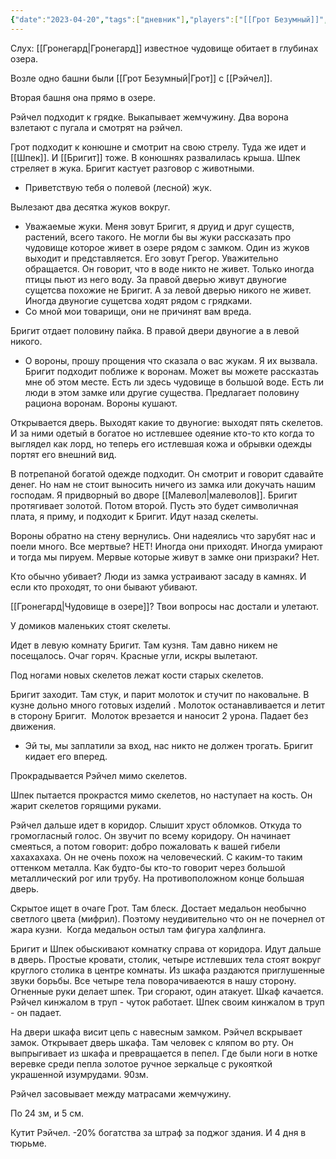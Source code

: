 ```yaml
---
{"date":"2023-04-20","tags":["дневник"],"players":["[[Грот Безумный]]","[[Рэйчел\|Рэйчел]]","[[Шпек\|Шпек]]","[[Бригит\|Бригит]]"],"campaign":"GG Dungeon","metadated":true,"dg-publish":true,"permalink":"/20-aprelya-2023/","dgPassFrontmatter":true}
---
```



Слух: [[Гронегард\|Гронегард]] известное чудовище обитает в глубинах озера.

Возле одно башни были [[Грот Безумный\|Грот]] с [[Рэйчел]].

Вторая башня она прямо в озере.

Рэйчел подходит к грядке. Выкапывает жемчужину. Два ворона взлетают с пугала и смотрят на рэйчел.

Грот подходит к конюшне и смотрит на свою стрелу. Туда же идет и [[Шпек]]. И [[Бригит]] тоже. В конюшнях развалилась крыша. Шпек стреляет в жука. Бригит кастует разговор с животными.

- Приветствую тебя о полевой (лесной) жук.

Вылезают два десятка жуков вокруг.

- Уважаемые жуки. Меня зовут Бригит, я друид и друг существ, растений, всего такого. Не могли бы вы жуки рассказать про чудовище которое живет в озере рядом с замком. Один из жуков выходит и представляется. Его зовут Грегор. Уважительно обращается. Он говорит, что в воде никто не живет. Только иногда птицы пьют из него воду. За правой дверью живут двуногие сущетсва похожие не Бригит. А за левой дверью никого не живет. Иногда двуногие сущетсва ходят рядом с грядками.
- Со мной мои товарищи, они не причинят вам вреда.

Бригит отдает половину пайка. В правой двери двуногие а в левой никого.

- О вороны, прошу прощения что сказала о вас жукам. Я их вызвала. Бригит подходит поближе к воронам. Может вы можете рассказтаь мне об этом месте. Есть ли здесь чудовище в большой воде. Есть ли люди в этом замке или другие существа. Предлагает половину рациона воронам. Вороны кушают.

Открывается дверь. Выходят какие то двуногие: выходят пять скелетов. И за ними одетый в богатое но истлевшее одеяние кто-то кто когда то выглядел как лорд, но теперь его истлевшая кожа и обрывки одежды портят его внешний вид.

В потрепаной богатой одежде подходит. Он смотрит и говорит сдавайте денег. Но нам не стоит выносить ничего из замка или докучать нашим господам. Я придворный во дворе [[Малевол\|малеволов]]. Бригит протягивает золотой. Потом второй. Пусть это будет символичная плата, я приму, и подходит к Бригит. Идут назад скелеты.

Вороны обратно на стену вернулись. Они надеялись что зарубят нас и поели много. Все мертвые? НЕТ! Иногда они приходят. Иногда умирают и тогда мы пируем. Мервые которые живут в замке они призраки? Нет.

Кто обычно убивает? Люди из замка устраивают засаду в камнях. И если кто проходят, то они бывают убивают.

[[Гронегард\|Чудовище в озере]]? Твои вопросы нас достали и улетают.

У домиков маленьких стоят скелеты.

Идет в левую комнату Бригит. Там кузня. Там давно никем не посещалось. Очаг горяч. Красные угли, искры вылетают.

Под ногами новых скелетов лежат кости старых скелетов.

Бригит заходит. Там стук, и парит молоток и стучит по наковальне. В кузне дольно много готовых изделий . Молоток останавливается и летит в сторону Бригит.  Молоток врезается и наносит 2 урона. Падает без движения.

- Эй ты, мы заплатили за вход, нас никто не должен трогать. Бригит кидает его вперед.

Прокрадывается Рэйчел мимо скелетов.

Шпек пытается прокрастся мимо скелетов, но наступает на кость. Он жарит скелетов горящими руками.

Рэйчел дальше идет в коридор. Слышит хруст обломков. Откуда то громогласный голос. Он звучит по всему коридору. Он начинает смеяться, а потом говорит: добро пожаловать к вашей гибели хахахахаха. Он не очень похож на человеческий. С каким-то таким оттенком металла. Как будто-бы кто-то говорит через большой металлический рог или трубу. На противоположном конце большая дверь.

Скрытое ищет в очаге Грот. Там блеск. Достает медальон необычно светлого цвета (мифрил). Поэтому неудивительно что он не почернел от жара кузни.  Когда медальон остыл там фигура халфлинга.

Бригит и Шпек обыскивают комнатку справа от коридора. Идут дальше в дверь. Простые кровати, столик, четыре истлевших тела стоят вокруг круглого столика в центре комнаты. Из шкафа раздаются приглушенные звуки борьбы. Все четыре тела поворачиваеются в нашу сторону. Огненные руки делает шпек. Три сгорают, один атакует. Шкаф качается. Рэйчел кинжалом в труп - чуток работает. Шпек своим кинжалом в труп - он падает. 

На двери шкафа висит цепь с навесным замком. Рэйчел вскрывает замок. Открывает дверь шкафа. Там человек с кляпом во рту. Он выпрыгивает из шкафа и превращается в пепел. Где были ноги в нотке веревке среди пепла золотое ручное зеркальце с рукояткой украшенной изумрудами. 90зм.

Рэйчел засовывает между матрасами жемчужину.

По 24 зм, и 5 см.

Кутит Рэйчел. -20% богатства за штраф за поджог здания. И 4 дня в тюрьме.